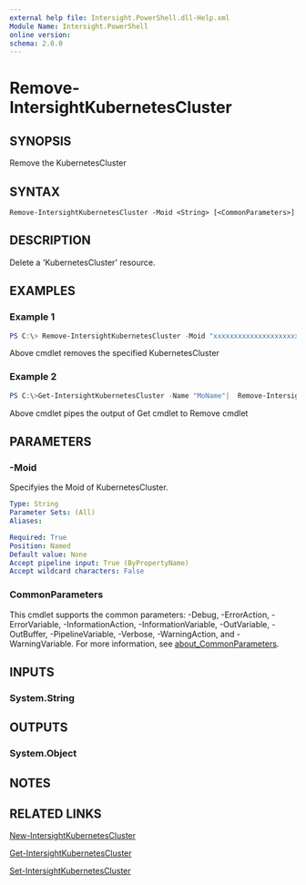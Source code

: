 ```yaml
---
external help file: Intersight.PowerShell.dll-Help.xml
Module Name: Intersight.PowerShell
online version:
schema: 2.0.0
---
```


# Remove-IntersightKubernetesCluster

## SYNOPSIS
Remove the KubernetesCluster

## SYNTAX

```
Remove-IntersightKubernetesCluster -Moid <String> [<CommonParameters>]
```

## DESCRIPTION
Delete a &apos;KubernetesCluster&apos; resource.

## EXAMPLES

### Example 1
```powershell
PS C:\> Remove-IntersightKubernetesCluster -Moid "xxxxxxxxxxxxxxxxxxxxxxxxxxx"
```
Above cmdlet removes the specified KubernetesCluster 

### Example 2
```powershell
PS C:\>Get-IntersightKubernetesCluster -Name "MoName"|  Remove-IntersightKubernetesCluster
```
Above cmdlet pipes the output of Get cmdlet to Remove cmdlet

## PARAMETERS

### -Moid
Specifyies the Moid of KubernetesCluster.

```yaml
Type: String
Parameter Sets: (All)
Aliases:

Required: True
Position: Named
Default value: None
Accept pipeline input: True (ByPropertyName)
Accept wildcard characters: False
```

### CommonParameters
This cmdlet supports the common parameters: -Debug, -ErrorAction, -ErrorVariable, -InformationAction, -InformationVariable, -OutVariable, -OutBuffer, -PipelineVariable, -Verbose, -WarningAction, and -WarningVariable. For more information, see [about_CommonParameters](http://go.microsoft.com/fwlink/?LinkID=113216).

## INPUTS

### System.String

## OUTPUTS

### System.Object
## NOTES

## RELATED LINKS

[New-IntersightKubernetesCluster](./New-IntersightKubernetesCluster.md)

[Get-IntersightKubernetesCluster](./Get-IntersightKubernetesCluster.md)

[Set-IntersightKubernetesCluster](./Set-IntersightKubernetesCluster.md)

